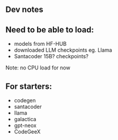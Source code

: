 ## Dev notes

## Need to be able to load:

- models from HF-HUB
- downloaded LLM checkpoints eg. Llama
- Santacoder 15B? checkpoints?

Note: no CPU load for now


## For starters:

- codegen
- santacoder
- llama
- galactica
- gpt-neox
- CodeGeeX